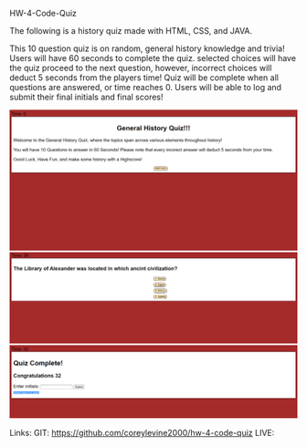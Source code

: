 HW-4-Code-Quiz

The following is a history quiz made with HTML, CSS, and JAVA. 

This 10 question quiz is on random, general history knowledge and trivia! Users will have 60 seconds to complete the quiz.
selected choices will have the quiz proceed to the next question, however, incorrect choices will deduct 5 seconds from the players time!
Quiz will be complete when all questions are answered, or time reaches 0. 
Users will be able to log and submit their final initials and final scores!

![plot](./assests/images/title.PNG)
![plot](./assests/images/quiz.PNG)
![plot](./assests/images/end.PNG)

Links:
GIT: https://github.com/coreylevine2000/hw-4-code-quiz
LIVE: